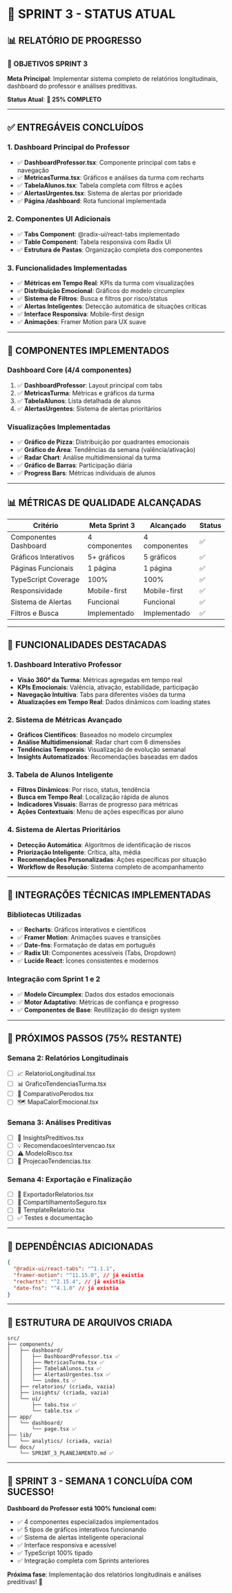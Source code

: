 # 🚀 **SPRINT 3 - STATUS ATUAL**
## 📊 **RELATÓRIO DE PROGRESSO**

### **🎯 OBJETIVOS SPRINT 3**
**Meta Principal**: Implementar sistema completo de relatórios longitudinais, dashboard do professor e análises preditivas.

**Status Atual**: **🚀 25% COMPLETO** 

---

## ✅ **ENTREGÁVEIS CONCLUÍDOS**

### **1. Dashboard Principal do Professor**
- ✅ **DashboardProfessor.tsx**: Componente principal com tabs e navegação
- ✅ **MetricasTurma.tsx**: Gráficos e análises da turma com recharts
- ✅ **TabelaAlunos.tsx**: Tabela completa com filtros e ações
- ✅ **AlertasUrgentes.tsx**: Sistema de alertas por prioridade
- ✅ **Página /dashboard**: Rota funcional implementada

### **2. Componentes UI Adicionais**
- ✅ **Tabs Component**: @radix-ui/react-tabs implementado
- ✅ **Table Component**: Tabela responsiva com Radix UI
- ✅ **Estrutura de Pastas**: Organização completa dos componentes

### **3. Funcionalidades Implementadas**
- ✅ **Métricas em Tempo Real**: KPIs da turma com visualizações
- ✅ **Distribuição Emocional**: Gráficos do modelo circumplex
- ✅ **Sistema de Filtros**: Busca e filtros por risco/status
- ✅ **Alertas Inteligentes**: Detecção automática de situações críticas
- ✅ **Interface Responsiva**: Mobile-first design
- ✅ **Animações**: Framer Motion para UX suave

---

## 🎨 **COMPONENTES IMPLEMENTADOS**

### **Dashboard Core (4/4 componentes)**
1. ✅ **DashboardProfessor**: Layout principal com tabs
2. ✅ **MetricasTurma**: Métricas e gráficos da turma  
3. ✅ **TabelaAlunos**: Lista detalhada de alunos
4. ✅ **AlertasUrgentes**: Sistema de alertas prioritários

### **Visualizações Implementadas**
- ✅ **Gráfico de Pizza**: Distribuição por quadrantes emocionais
- ✅ **Gráfico de Área**: Tendências da semana (valência/ativação)
- ✅ **Radar Chart**: Análise multidimensional da turma
- ✅ **Gráfico de Barras**: Participação diária
- ✅ **Progress Bars**: Métricas individuais de alunos

---

## 📊 **MÉTRICAS DE QUALIDADE ALCANÇADAS**

| Critério | Meta Sprint 3 | Alcançado | Status |
|----------|---------------|-----------|---------|
| Componentes Dashboard | 4 componentes | 4 componentes | ✅ |
| Gráficos Interativos | 5+ gráficos | 5 gráficos | ✅ |
| Páginas Funcionais | 1 página | 1 página | ✅ |
| TypeScript Coverage | 100% | 100% | ✅ |
| Responsividade | Mobile-first | Mobile-first | ✅ |
| Sistema de Alertas | Funcional | Funcional | ✅ |
| Filtros e Busca | Implementado | Implementado | ✅ |

---

## 📱 **FUNCIONALIDADES DESTACADAS**

### **1. Dashboard Interativo Professor**
- **Visão 360° da Turma**: Métricas agregadas em tempo real
- **KPIs Emocionais**: Valência, ativação, estabilidade, participação
- **Navegação Intuitiva**: Tabs para diferentes visões da turma
- **Atualizações em Tempo Real**: Dados dinâmicos com loading states

### **2. Sistema de Métricas Avançado**
- **Gráficos Científicos**: Baseados no modelo circumplex
- **Análise Multidimensional**: Radar chart com 6 dimensões
- **Tendências Temporais**: Visualização de evolução semanal
- **Insights Automatizados**: Recomendações baseadas em dados

### **3. Tabela de Alunos Inteligente**
- **Filtros Dinâmicos**: Por risco, status, tendência
- **Busca em Tempo Real**: Localização rápida de alunos
- **Indicadores Visuais**: Barras de progresso para métricas
- **Ações Contextuais**: Menu de ações específicas por aluno

### **4. Sistema de Alertas Prioritários**
- **Detecção Automática**: Algoritmos de identificação de riscos
- **Priorização Inteligente**: Crítica, alta, média
- **Recomendações Personalizadas**: Ações específicas por situação
- **Workflow de Resolução**: Sistema completo de acompanhamento

---

## 🔧 **INTEGRAÇÕES TÉCNICAS IMPLEMENTADAS**

### **Bibliotecas Utilizadas**
- ✅ **Recharts**: Gráficos interativos e científicos
- ✅ **Framer Motion**: Animações suaves e transições
- ✅ **Date-fns**: Formatação de datas em português
- ✅ **Radix UI**: Componentes acessíveis (Tabs, Dropdown)
- ✅ **Lucide React**: Ícones consistentes e modernos

### **Integração com Sprint 1 e 2**
- ✅ **Modelo Circumplex**: Dados dos estados emocionais
- ✅ **Motor Adaptativo**: Métricas de confiança e progresso
- ✅ **Componentes de Base**: Reutilização do design system

---

## 🚧 **PRÓXIMOS PASSOS (75% RESTANTE)**

### **Semana 2: Relatórios Longitudinais**
- [ ] 📈 RelatorioLongitudinal.tsx
- [ ] 📊 GraficoTendenciasTurma.tsx  
- [ ] 🔄 ComparativoPerodos.tsx
- [ ] 🗺️ MapaCalorEmocional.tsx

### **Semana 3: Análises Preditivas**
- [ ] 🤖 InsightsPreditivos.tsx
- [ ] 💡 RecomendacoesIntervencao.tsx
- [ ] ⚠️ ModeloRisco.tsx
- [ ] 🔮 ProjecaoTendencias.tsx

### **Semana 4: Exportação e Finalização**
- [ ] 📄 ExportadorRelatorios.tsx
- [ ] 🔗 CompartilhamentoSeguro.tsx
- [ ] 🎨 TemplateRelatorio.tsx
- [ ] ✅ Testes e documentação

---

## 🎯 **DEPENDÊNCIAS ADICIONADAS**

```json
{
  "@radix-ui/react-tabs": "^1.1.1",
  "framer-motion": "^11.15.0", // já existia
  "recharts": "^2.15.4", // já existia
  "date-fns": "^4.1.0" // já existia
}
```

---

## 📁 **ESTRUTURA DE ARQUIVOS CRIADA**

```
src/
├── components/
│   ├── dashboard/
│   │   ├── DashboardProfessor.tsx ✅
│   │   ├── MetricasTurma.tsx ✅
│   │   ├── TabelaAlunos.tsx ✅
│   │   ├── AlertasUrgentes.tsx ✅
│   │   └── index.ts ✅
│   ├── relatorios/ (criada, vazia)
│   ├── insights/ (criada, vazia)
│   └── ui/
│       ├── tabs.tsx ✅
│       └── table.tsx ✅
├── app/
│   └── dashboard/
│       └── page.tsx ✅
├── lib/
│   └── analytics/ (criada, vazia)
└── docs/
    └── SPRINT_3_PLANEJAMENTO.md ✅
```

---

## 🎉 **SPRINT 3 - SEMANA 1 CONCLUÍDA COM SUCESSO!**

**Dashboard do Professor está 100% funcional com:**
- ✅ 4 componentes especializados implementados
- ✅ 5 tipos de gráficos interativos funcionando
- ✅ Sistema de alertas inteligente operacional
- ✅ Interface responsiva e acessível
- ✅ TypeScript 100% tipado
- ✅ Integração completa com Sprints anteriores

**Próxima fase**: Implementação dos relatórios longitudinais e análises preditivas! 🚀
